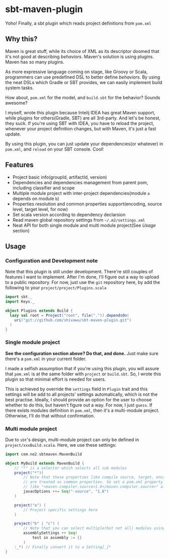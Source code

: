 sbt-maven-plugin
================

Yoho! Finally, a sbt plugin which reads project definitions from `pom.xml`

Why this?
---------

Maven is great stuff, while its choice of XML as its descriptor doomed that it's not good at describing _behaviors_. 
Maven's solution is using plugins. Maven has so many plugins.

As more expressive language coming on stage, like Groovy or Scala, programmers can use predefined DSL to better define _behaviors_.
By using the neat DSLs which Gradle or SBT provides, we can easily implement build system tasks.

How about, `pom.xml` for the model, and `build.sbt` for the behavior? Sounds awesome?

I myself, wrote this plugin because Intelij IDEA has great Maven support, while plugins for others(Gradle, SBT) are all
3rd-party. And let's be honest, they suck. If you're using SBT with IDEA, you have to reload the project, whenever your
project definition changes, but with Maven, it's just a fast update. 

By using this plugin, you can just update your dependencies(or whatever) in `pom.xml`, and `reload` on your SBT console.
Cool!

Features
--------

* Project basic info(groupId, artifactId, version)
* Dependencies and dependencies management from parent pom, including classifier and scope
* Multiple module project with inter-project dependencies(module `a` depends on module `b`)
* Properties resolution and common properties support(encoding, source level, target level, for now)
* Set scala version according to dependency declarsion
* Read maven global repository settings from `~/.m2/settings.xml`
* Neat API for both single module and multi module project(See _Usage_ section)

Usage
-----

### Configuration and Development note

Note that this plugin is still under development. There're still couples of features I want to implement.
After I'm done, I'll figure out a way to upload to a public repository.
For now, just use the `git` repository here, by add the following to your `project/project/Plugins.scala`

```scala
import sbt._
import Keys._

object Plugins extends Build {
  lazy val root = Project("root", file(".")).dependsOn(
    uri("git://github.com/shivawu/sbt-maven-plugin.git")
  )
}
```

### Single module project

__See the configuration section above? Do that, and done.__ Just make sure there's a `pom.xml` in your current folder.

I made a selfish assumption that if you're using this plugin, you will assure that `pom.xml` is at the same 
folder with `project` or `build.sbt`. So, I wrote this plugin so that minimal effort is needed for users. 

This is achieved by override the `settings` field in `Plugin` trait and this settings will be add to all projects' settings automatically, 
which is not the best practise. Ideally, I should provide an option for the user to choose whether to do this, but haven't figure out a way.
For now, I just `guess`. If there exists modules definition in `pom.xml`, then it's a multi-module project. Otherwise, I'll do that without
confirmation.

### Multi module project

Due to `sbt`'s design, multi-module project can only be defined in `project/xxxBuild.scala`. Here, we use these settings:

```scala
import com.no2.sbtmaven.MavenBuild

object MyBuild extends MavenBuild {
	// "*" is a selector which selects all sub modules
	project("*")(
		// Note that these properties like compile source, target, encoding 
		// are treated as common properties. So set a pom.xml property 
		// like "<maven.compiler.source>1.6</maven.compiler.source>" also works.
		javacOptions ++= Seq("-source", "1.6")
	)

	project("a") (
		// Project specific settings here
	)

	project("b" | "c") (
		// Note that you can select multiple(but not all) modules using the "|" operator
		assemblySettings ++ Seq(
      		test in assembly := {}
      	)
	:_*) // Finally convert it to a Setting[_]*
}
```
